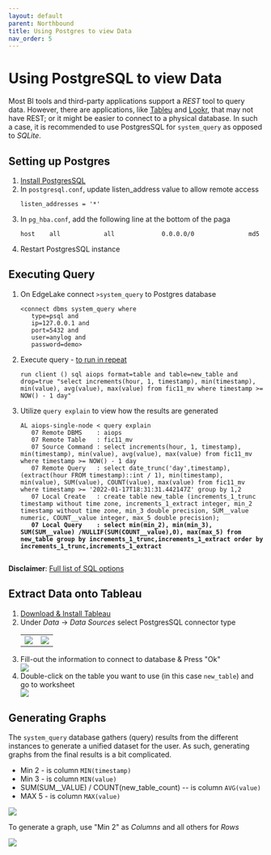 ```yaml
---
layout: default
parent: Northbound
title: Using Postgres to view Data
nav_order: 5
---
```

# Using PostgreSQL to view Data

Most BI tools and third-party applications support a _REST_ tool to query data. However, there are applications, like
[Tableu](https://www.tableau.com/) and [Lookr](https://developers.google.com/looker-studio), that may not have REST; or 
it might be easier to connect to a physical database. In such a case, it is recommended to use PostgresSQL for 
<code>system_query</code> as opposed to _SQLite_. 

## Setting up Postgres 
<ol start="1">
   <li><a href="https://www.postgresqltutorial.com/install-postgresql/" target="_blank">Install PostgresSQL</a></li>
   
   <li>In <code>postgresql.conf</code>, update <bold>listen_address</bold> value to allow remote access
      <pre class="code-frame"><code class="language-config">listen_addresses = '*'</code></pre>
   </li>
   
   <li>In <code>pg_hba.conf</code>, add the following line at the bottom of the paga
      <pre class="code-frame"><code class="language-config">host    all            all             0.0.0.0/0               md5</code></pre>
   </li>
   
   <li>Restart PostgresSQL instance</li> 
</ol>

## Executing Query
<ol start="1">
   <li>On EdgeLake connect <code>>system_query</code> to Postgres database
      <pre class="code-frame"><code class="language-anylog">&lt;connect dbms system_query where 
   type=psql and 
   ip=127.0.0.1 and
   port=5432 and 
   user=anylog and 
   password=demo&gt;</code></pre>
   </li>
   
   <li>Execute query - <a href="https://github.com/AnyLog-co/documentation/blob/master/alerts%20and%20monitoring.md#repeatable-queries" target="_blank">to run in repeat</a>
      <pre class="code-frame"><code class="language-anylog">run client () sql aiops format=table and table=new_table and drop=true "select increments(hour, 1, timestamp), min(timestamp), min(value), avg(value), max(value) from fic11_mv where timestamp >= NOW() - 1 day"</code></pre>
   </li>

   <li>Utilize <code>query explain</code> to view how the results are generated
      <pre class="code-frame"><code class="language-anylog">AL aiops-single-node &lt; query explain
   07 Remote DBMS    : aiops
   07 Remote Table   : fic11_mv
   07 Source Command : select increments(hour, 1, timestamp), min(timestamp), min(value), avg(value), max(value) from fic11_mv where timestamp >= NOW() - 1 day
   07 Remote Query   : select date_trunc('day',timestamp), (extract(hour FROM timestamp)::int / 1), min(timestamp), min(value), SUM(value), COUNT(value), max(value) from fic11_mv where timestamp >= '2022-01-17T18:31:31.442147Z' group by 1,2
   07 Local Create   : create table new_table (increments_1_trunc timestamp without time zone, increments_1_extract integer, min_2 timestamp without time zone, min_3 double precision, SUM__value numeric, COUNT__value integer, max_5 double precision);
   <b>07 Local Query    : select min(min_2), min(min_3), SUM(SUM__value) /NULLIF(SUM(COUNT__value),0), max(max_5) from new_table group by increments_1_trunc,increments_1_extract order by increments_1_trunc,increments_1_extract</b>
   </code></pre></li>
</ol>

**Disclaimer**: [Full list of SQL options](https://github.com/AnyLog-co/documentation/blob/master/queries.md#query-options)

## Extract Data onto Tableau
<ol start="1">
   <li><a href="https://www.tableau.com/products/desktop/download" target="_blank">Download & Install Tableau</a></li>
   <li>Under <i>Data</i> → <i>Data Sources</i> select PostgresSQL connector type
        <table>
            <tr>
                <td align="center"><img src="../../../imgs/tableau_img2a.png"  /></td>
                <td align="center"><img src="../../../imgs/tableau_img2b.png"  /></td>
            </tr>
        </table>
   </li>
   <li>Fill-out the information to connect to database & Press "Ok"
      <div class="image-frame">
         <img src="../../../imgs/tableau_img3.png"  />
      </div>
   </li>
   <li>Double-click on the table you want to use (in this case <code>new_table</code>) and go to worksheet
      <div class="image-frame">
         <img src="../../../imgs/tableau_img4.png"  />
      </div>
   </li>
</ol>

## Generating Graphs

The <code>system_query</code> database gathers (query) results from the different instances to generate a unified dataset for 
the user. As such, generating graphs from the final results is a bit complicated. 
   * Min 2 - is column <code>MIN(timestamp)</code>
   * Min 3 - is column <code>MIN(value)</code>
   * SUM(SUM__VALUE) / COUNT(new_table_count) -- is column <code>AVG(value)</code>
* MAX 5 - is column <code>MAX(value)</code>
<div class="image-frame">
   <img src="../../../imgs/tableau_img5.png"  />
</div>

To generate a graph, use "Min 2" as _Columns_ and all others for _Rows_
<div class="image-frame">
   <img src="../../../imgs/tableau_img6.png"  />
</div>